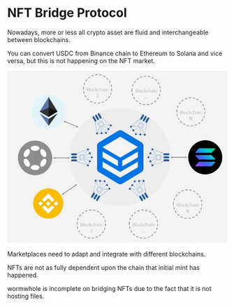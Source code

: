 # NFT Bridge Protocol

Nowadays, more or less all crypto asset are fluid and interchangeable between blockchains.&#x20;

You can convert USDC from Binance chain to Ethereum to Solana and vice versa, but this is not happening on the NFT market.

![](<../.gitbook/assets/image (7).png>)

Marketplaces need to adapt and integrate with different blockchains.

NFTs are not as fully dependent upon the chain that initial mint has happened.

wormwhole is incomplete on bridging NFTs due to the fact that it is not hosting files.
